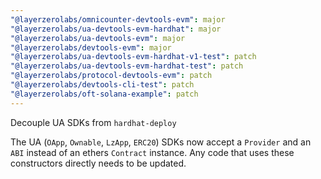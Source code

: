 ```yaml
---
"@layerzerolabs/omnicounter-devtools-evm": major
"@layerzerolabs/ua-devtools-evm-hardhat": major
"@layerzerolabs/ua-devtools-evm": major
"@layerzerolabs/devtools-evm": major
"@layerzerolabs/ua-devtools-evm-hardhat-v1-test": patch
"@layerzerolabs/ua-devtools-evm-hardhat-test": patch
"@layerzerolabs/protocol-devtools-evm": patch
"@layerzerolabs/devtools-cli-test": patch
"@layerzerolabs/oft-solana-example": patch
---
```


Decouple UA SDKs from `hardhat-deploy`

The UA (`OApp`, `Ownable`, `LzApp`, `ERC20`) SDKs now accept a `Provider` and an `ABI` instead of an ethers `Contract` instance. Any code that uses these constructors directly needs to be updated.
